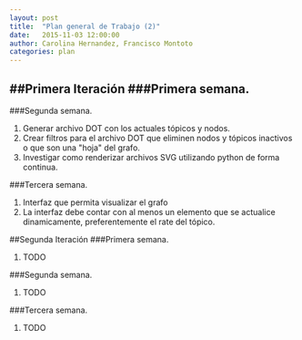 ```yaml
---
layout: post
title:  "Plan general de Trabajo (2)"
date:   2015-11-03 12:00:00
author: Carolina Hernandez, Francisco Montoto
categories: plan
---
```

##Primera Iteración
###Primera semana.
-

###Segunda semana.
1. Generar archivo DOT con los actuales tópicos y nodos.
2. Crear filtros para el archivo DOT que eliminen nodos y tópicos inactivos o que son una "hoja" del grafo.
3. Investigar como renderizar archivos SVG utilizando python de forma continua.

###Tercera semana.
1. Interfaz que permita visualizar el grafo
2. La interfaz debe contar con al menos un elemento que se actualice dinamicamente, preferentemente el rate del tópico.

##Segunda Iteración
###Primera semana.
1. TODO

###Segunda semana.
1. TODO

###Tercera semana.
1. TODO
